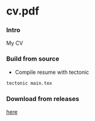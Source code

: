 # cv.pdf

### Intro

My CV

### Build from source

- Compile resume with tectonic

```sh
tectonic main.tex
```

### Download from releases
[here](https://github.com/maedehdehghanam/cv.pdf/releases/latest/download/main.pdf)
